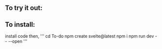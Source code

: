 ## To try it out: 

## To install:
install code then,
'''
cd To-do
npm create svelte@latest
npm i
npm run dev -- --open
'''

